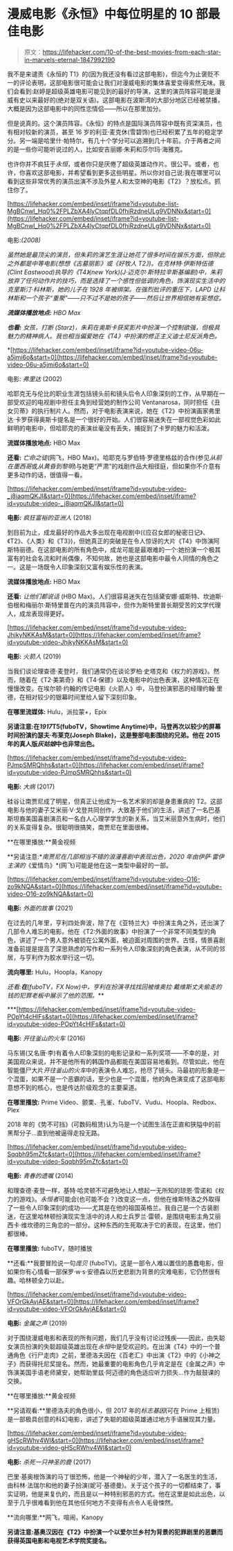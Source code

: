 # 漫威电影《永恒》中每位明星的 10 部最佳电影

> 原文：<https://lifehacker.com/10-of-the-best-movies-from-each-star-in-marvels-eternal-1847992190>

我不是来谴责《永恒的 T1》的(因为我还没有看过这部电影)，但迄今为止褒贬不一的评论表明，这部电影很可能会让我们对漫威电影的集体喜爱变得索然无味。我们会看到:赵婷是超级英雄电影可能见到的最好的导演，这里的演员阵容可能是漫威有史以来最好的(绝对是双关语)。这部电影在波斯湾的大部分地区已经被禁播，大概是因为这部电影中的同性恋情侣——所以在那里加分。

但是说真的。这个演员阵容。《永恒》的特点是国际演员阵容中既有资深演员，也有相对较新的演员，甚至 16 岁的利亚·麦克休(雪碧饰)也已经积累了五年的稳定学分。另一端是哈里什·帕特尔，有几十个学分可以追溯到几十年前。介于两者之间的是一些你可能听说过的人，比如安吉丽娜·朱莉和莎尔玛·海雅克。

也许你并不疯狂于*永恒*，或者你只是厌倦了超级英雄动作片。很公平。或者，也许，你喜欢这部电影，并希望看到更多这些明星。所以你对自己说:我在哪里可以看到这些非常优秀的演员出演不涉及外星人和太空神的电影《T2》？放松点。抓住你了。

 [https://lifehacker.com/embed/inset/iframe?id=youtube-list-MgBCnwI_Hq0%2FPLZbXA4lyCtqpfDL0fhiRzdneULg9VDNNx&start=0](https://lifehacker.com/embed/inset/iframe?id=youtube-list-MgBCnwI_Hq0%2FPLZbXA4lyCtqpfDL0fhiRzdneULg9VDNNx&start=0) 

电影:*(2008)*

*虽然她是最顶尖的演员，但朱莉的演艺生涯让她花了很多时间在娱乐方面，但除此之外都是中等电影(想想《古墓丽影》或《好牧人 T2》)。在克林特·伊斯特伍德(Clint Eastwood)执导的《T4》(new York)(J·迈克尔·斯特拉辛斯基编剧)中，朱莉放弃了任何动作片的技巧，而是选择了一个感性但低调的角色，饰演现实生活中的克里斯汀·科林斯，她的儿子在 1928 年被绑架。在强烈批评的重压下，LAPD 让科林斯和一个孩子“重聚”——只不过不是她的孩子——然后让世界相信她有妄想症。*

***流媒体播放地点:** HBO Max*

***也看:** *女孩，打断* (Starz)，朱莉在奥斯卡获奖影片中扮演一个控制欲强，但极具魅力的精神病人。我也相当偏爱她在《T4》中扮演的修正主义迪士尼反派角色。*

 *[https://lifehacker.com/embed/inset/iframe?id=youtube-video-06u-a5jmi6o&start=0](https://lifehacker.com/embed/inset/iframe?id=youtube-video-06u-a5jmi6o&start=0) 

电影: *弗里达* (2002)

哈耶克无与伦比的职业生涯包括镜头前和镜头后令人印象深刻的工作，从早期在一部受欢迎的电视剧中担任主角到经营她的制作公司 Ventanarosa，同时担任《丑女贝蒂》的执行制片人。然而，对于电影表演来说，她在《T2》中扮演画家弗里达·卡罗获得奥斯卡提名是一个很好的开始。人们很容易迷失在一部视觉色彩如此鲜明的电影中，但哈耶克的表演丝毫没有丢失，捕捉到了卡罗的魅力和活泼。

**流媒体播放地点:** HBO Max

**还看:** *亡命之徒*(网飞，HBO Max)。哈耶克与罗伯特·罗德里格兹的合作(参见*从前在墨西哥*或*从黄昏到黎明*)与她更“严肃”的戏剧作品大相径庭，但如果你不介意有更多动作的话，很值得一看。

 [https://lifehacker.com/embed/inset/iframe?id=youtube-video-_j8iaqmQKJI&start=0](https://lifehacker.com/embed/inset/iframe?id=youtube-video-_j8iaqmQKJI&start=0) 

**电影:** *疯狂富裕的亚洲人* (2018)

到目前为止，成龙最好的作品大多出现在电视剧中(《应召女郎的秘密日记》、《T2》、《人类》和《T3》)，但她真正的突破是在令人惊讶的大片《T4》中饰演阿斯特丽德。在这部电影的所有角色中，成龙可能是最艰难的一个:她扮演一个极其富有的社会名流和时尚偶像，不知何故，她也是这部电影中最令人同情的角色之一。这是一场既令人印象深刻又富有娱乐性的表演。

**流媒体播放地点:** HBO Max

**还看:** *让他们都说话* (HBO Max)。人们很容易迷失在包括黛安娜·威斯特、坎迪斯·伯根和梅丽尔·斯特里普在内的演员阵容中，但作为斯特里普长期受苦的文学代理人，成龙表现得更好。

 [https://lifehacker.com/embed/inset/iframe?id=youtube-video-JhjkyNKKAsM&start=0](https://lifehacker.com/embed/inset/iframe?id=youtube-video-JhjkyNKKAsM&start=0) 

**电影:** *火箭人* (2019)

当我们谈论理查德·麦登时，我们通常仍在谈论罗柏·史塔克和《权力的游戏》。然而，随着在《T2·美第奇》和《T4·保镖》以及电影中的出色表演，这种情况正在慢慢改变。在埃尔顿·约翰的传记电影《火箭人》中，马登扮演邪恶的经理约翰·里德，在相对较少的银幕时间里给人留下深刻印象。

**在哪里流媒体:** Hulu，派拉蒙+，Epix

**另请注意:**在*1917***T5(fuboTV，Showtime Anytime)中，马登再次以较少的屏幕时间扮演约瑟夫·布莱克(Joseph Blake)，这是整部电影围绕的兄弟。他在 2015 年的真人版*灰姑娘*中也非常出色。**

 [https://lifehacker.com/embed/inset/iframe?id=youtube-video-PJmpSMRQhhs&start=0](https://lifehacker.com/embed/inset/iframe?id=youtube-video-PJmpSMRQhhs&start=0) 

**电影:** *大病* (2017)

硅谷让南贾尼成了明星，但真正让他成为一名艺术家的却是身患重病的 T2。这部电影与他的妻子艾米丽·V·戈登共同创作，大致基于他们的生活，讲述了一名巴基斯坦裔美国喜剧演员和一名白人心理学学生的新关系，当艾米丽意外生病时，他们的关系变得复杂。很聪明很搞笑，南贾尼在里面很棒。

**在哪里播放:**黄金视频

**另请注意:**南贾尼在几部相当不错的浪漫喜剧中表现出色，2020 年由伊萨·雷伊主演的*《爱情鸟》*(网飞)可能是他在这一类型中最好的一部。

 [https://lifehacker.com/embed/inset/iframe?id=youtube-video-O16-zo9kNQA&start=0](https://lifehacker.com/embed/inset/iframe?id=youtube-video-O16-zo9kNQA&start=0) 

**电影:** *外面的故事* (2021)

在过去的几年里，亨利四处奔波，除了在《亚特兰大》中扮演主角之外，还出演了几部令人难忘的电影。他在《T2:外面的故事》中扮演了一个非常不同类型的角色，讲述了一个男人意外被锁在公寓外面，被迫面对周围的世界。古怪，情景喜剧准备前提是提高了深思熟虑的写作和一系列令人印象深刻的角色表演，从不同的邻居，与亨利作为胶水举行这一切。

**流向哪里:** Hulu，Hoopla，Kanopy

**还看:**在***(fuboTV，FX Now)中，亨利在扮演寻找找回被维奥拉·戴维斯丈夫偷走的钱的犯罪老板中展示了他的范围。***

 ***[https://lifehacker.com/embed/inset/iframe?id=youtube-video-POpYt4cHlFs&start=0](https://lifehacker.com/embed/inset/iframe?id=youtube-video-POpYt4cHlFs&start=0) 

**电影:** *开往釜山的火车* (2016)

马东锡(又名唐·李)有着令人印象深刻的电影记录和一系列奖项——不幸的是，对美国观众来说，并不是他所有的韩国作品都能在美国容易地看到。尽管如此，他在智能僵尸大片*开往釜山的火车*中的表演令人难忘，抢尽了镜头。马最初的形象是一个混蛋，如果不是一个恶霸的话，至少也是一个混蛋，他的角色演变成了这部电影意想不到的核心，也是传达阶级观念的主要渠道。

**在哪里播放:** Prime Video、颤栗、孔雀、fuboTV、Vudu、Hoopla、Redbox、Plex

2018 年的《势不可挡》(可数码租赁)认为马是一个试图生活在正直和狭隘中的前黑帮分子...直到他被逼得走投无路。

 [https://lifehacker.com/embed/inset/iframe?id=youtube-video-Sqqbh95mZfc&start=0](https://lifehacker.com/embed/inset/iframe?id=youtube-video-Sqqbh95mZfc&start=0) 

**电影:** *青春的遗嘱* (2014)

和理查德·麦登一样，基特·哈灵顿不可避免地让人想起一无所知的琼恩·雪诺和《权力的游戏》。*永恒者*可能会(也可能不会？)改变这一点，但他在维斯特洛之外取得了一些令人印象深刻的成功——尤其是在他的祖国英格兰。我自己是一个古装剧迷，在这里哈林顿扮演现实生活中的诗人和士兵罗兰·雷顿，是围绕电影主角艾丽西卡·维坎德的三角恋的一部分。这种东西的生死取决于它的表现，在这里，他们都很棒。

**在哪里播放:** fuboTV，随时播放

**还看:**我要冒险说一句*庞贝* (fuboTV)。这是一部令人难以置信的愚蠢电影，但如果你有心情看一部保罗·w·s·安德森以历史悲剧为背景的灾难电影，它仍然很有趣。哈林顿全力以赴。

 [https://lifehacker.com/embed/inset/iframe?id=youtube-video-VFOrGkAvjAE&start=0](https://lifehacker.com/embed/inset/iframe?id=youtube-video-VFOrGkAvjAE&start=0) 

**电影:** *金属之声* (2019)

对于围绕漫威电影和表现的所有问题，我们几乎没有讨论过残疾——因此，由失聪女演员扮演的失聪超级英雄出现在*永恒*中是受欢迎的。在出演《T4》中的一个普通角色《行尸走肉》之前，里德洛夫因在《百老汇》中出演《T2》中的《小神之子》而获得托尼奖提名。然而，她最重要的电影角色几乎肯定是在《金属之声》中饰演美国手语老师黛安，她帮助里兹·阿迈德的角色适应听力损失...作为敲鼓课的交换。

**在哪里播放:**黄金视频

**另请观看:**里德洛夫的角色很小，但 2017 年的*标志基因*(可在 Prime 上租赁)是一部极具创意的科幻电影，讲述了失聪的超级英雄通过地方手语展现其力量。

 [https://lifehacker.com/embed/inset/iframe?id=youtube-video-gHScRWhv4WI&start=0](https://lifehacker.com/embed/inset/iframe?id=youtube-video-gHScRWhv4WI&start=0) 

**电影:** *杀死一只神圣的鹿* (2017)

巴里·基奥根饰演的马丁很恐怖，他是一个神秘的少年，潜入了一名医生的生活，由科林·法瑞尔和他的妻子扮演(妮可·基德曼)。关于这个孩子的一切都结束了，事实证明，他是来复仇的，而且是以一种特别邪恶的方式。他在这里是如此出色，以至于几乎很难看到他在其他任何地方不变得有点令人毛骨悚然。

**流向哪里:**网飞，喧闹，Kanopy

**另请注意:**基奥汉因在《T2》中扮演一个以爱尔兰乡村为背景的犯罪剧里的恶霸而获得英国电影和电视艺术学院奖提名。****